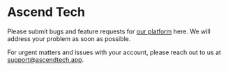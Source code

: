 # Ascend Tech
Please submit bugs and feature requests for [our platform](https://ascendtech.app) here. We will address your problem as soon as possible.

For urgent matters and issues with your account, please reach out to us at support@ascendtech.app.
